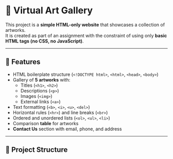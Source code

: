 # 🎨 Virtual Art Gallery

This project is a **simple HTML-only website** that showcases a collection of artworks.  
It is created as part of an assignment with the constraint of using only **basic HTML tags (no CSS, no JavaScript)**.

---

## 📌 Features
- HTML boilerplate structure (`<!DOCTYPE html>`, `<html>`, `<head>`, `<body>`)
- Gallery of **5 artworks** with:
  - Titles (`<h1>`, `<h2>`)
  - Descriptions (`<p>`)
  - Images (`<img>`)
  - External links (`<a>`)
- Text formatting (`<b>`, `<i>`, `<u>`, `<del>`)
- Horizontal rules (`<hr>`) and line breaks (`<br>`)
- Ordered and unordered lists (`<ol>`, `<ul>`, `<li>`)
- Comparison **table** for artworks
- **Contact Us** section with email, phone, and address

---

## 📂 Project Structure
